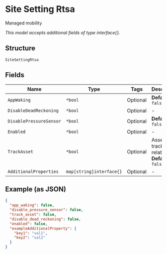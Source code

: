 
# Site Setting Rtsa

Managed mobility

*This model accepts additional fields of type interface{}.*

## Structure

`SiteSettingRtsa`

## Fields

| Name | Type | Tags | Description |
|  --- | --- | --- | --- |
| `AppWaking` | `*bool` | Optional | **Default**: `false` |
| `DisableDeadReckoning` | `*bool` | Optional | - |
| `DisablePressureSensor` | `*bool` | Optional | **Default**: `false` |
| `Enabled` | `*bool` | Optional | - |
| `TrackAsset` | `*bool` | Optional | Asset tracking related<br>**Default**: `false` |
| `AdditionalProperties` | `map[string]interface{}` | Optional | - |

## Example (as JSON)

```json
{
  "app_waking": false,
  "disable_pressure_sensor": false,
  "track_asset": false,
  "disable_dead_reckoning": false,
  "enabled": false,
  "exampleAdditionalProperty": {
    "key1": "val1",
    "key2": "val2"
  }
}
```

